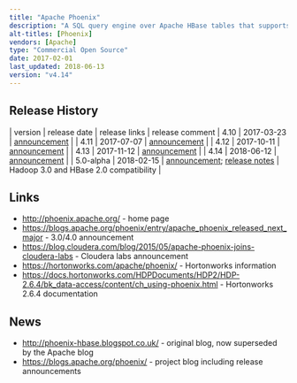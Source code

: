 ```yaml
---
title: "Apache Phoenix"
description: "A SQL query engine over Apache HBase tables that supports a subset of SQL 92 (including joins), and comes with a JDBC driver.  Supports a range of features including ACID transactions (via Apache Tephra), user defined functions, secondary indexes, atomic upserts, views, multi tenancy tables (where each user or tenant can only see their data) and dynamic columns (which are only specified at query time).  Supports a range of SQL DDL commands, creating and modifying underlying HBase tables as required, or can run over existing HBase tables in a read only mode.  Comes with connectors to allow Spark, Hive, Pig, Flume and MapReduce to read and write Phoenix tables, and a number of utilities, including a bulk loader and a command line SQL tool.  Open sourced by SalesForce in January 2013 at v1.0, donated to the Apache foundation in December 2013, before graduating in May 2014. Commercial support available through Hortonworks as part of HDP, with Cloudera making it available via Cloudera Labs without support.  Active project with a range of contributors, including many from SalesForce and Hortonworks."
alt-titles: [Phoenix]
vendors: [Apache]
type: "Commercial Open Source"
date: 2017-02-01
last_updated: 2018-06-13
version: "v4.14"
---
```

## Release History

| version | release date | release links | release comment
| 4.10 | 2017-03-23 | [announcement](https://blogs.apache.org/phoenix/entry/announcing-phoenix-4-10-released) |
| 4.11 | 2017-07-07 | [announcement](https://blogs.apache.org/phoenix/entry/announcing-phoenix-4-11-released) |
| 4.12 | 2017-10-11 | [announcement](https://blogs.apache.org/phoenix/entry/announcing-phoenix-4-12-released) |
| 4.13 | 2017-11-12 | [announcement](https://blogs.apache.org/phoenix/entry/announcing-phoenix-4-13-released) |
| 4.14 | 2018-06-12 | [announcement](https://blogs.apache.org/phoenix/entry/announcing-phoenix-4-14-released) |
| 5.0-alpha | 2018-02-15 | [announcement](http://mail-archives.us.apache.org/mod_mbox/www-announce/201802.mbox/%3Cde3639a6-15a9-d8c8-87f5-4abdc49271d9%40apache.org%3E); [release notes](https://phoenix.apache.org/release_notes.html) | Hadoop 3.0 and HBase 2.0 compatibility |

## Links

* <http://phoenix.apache.org/> - home page
* <https://blogs.apache.org/phoenix/entry/apache_phoenix_released_next_major> - 3.0/4.0 announcement
* <https://blog.cloudera.com/blog/2015/05/apache-phoenix-joins-cloudera-labs> - Cloudera labs announcement
* <https://hortonworks.com/apache/phoenix/> - Hortonworks information
* <https://docs.hortonworks.com/HDPDocuments/HDP2/HDP-2.6.4/bk_data-access/content/ch_using-phoenix.html> - Hortonworks 2.6.4 documentation

## News

* <http://phoenix-hbase.blogspot.co.uk/> - original blog, now superseded by the Apache blog
* <https://blogs.apache.org/phoenix/> - project blog including release announcements
